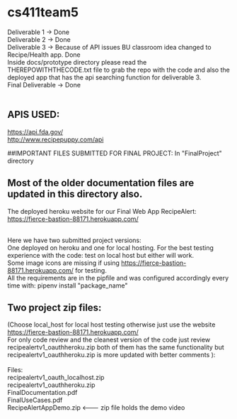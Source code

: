 # cs411team5 <br />
Deliverable 1 -> Done <br />
Deliverable 2 -> Done <br />
Deliverable 3 -> Because of API issues BU classroom idea changed to Recipe/Health app. Done <br />
Inside docs/prototype directory please read the THEREPOWITHTHECODE.txt file to grab the repo with the code and 
also the deployed app that has the api searching function for deliverable 3. <br />
Final Deliverable -> Done <br />
<br />


## APIS USED: <br />
https://api.fda.gov/ <br />
http://www.recipepuppy.com/api  <br />

##IMPORTANT FILES SUBMITTED FOR FINAL PROJECT: In "FinalProject" directory <br />
## Most of the older documentation files are updated in this directory also. <br />
The deployed heroku website for our Final Web App RecipeAlert:  <br />
https://fierce-bastion-88171.herokuapp.com/ <br />
<br />

Here we have two submitted project versions:  <br />
One deployed on heroku and one for local hosting. For the best testing experience with the code: test on local host but either will work.  <br />
Some image icons are missing if using https://fierce-bastion-88171.herokuapp.com/ for testing.  <br />
All the requirements are in the pipfile and was configured accordingly every time with: pipenv install "package_name"  <br />

## Two project zip files:  <br />
(Choose local_host for local host testing otherwise just use the website https://fierce-bastion-88171.herokuapp.com/  <br />
For only code review and the cleanest version of the code just review recipealertv1_oauthheroku.zip both of them has the same functionality but recipealertv1_oauthheroku.zip is more updated with better comments ):  <br />
<br />
Files: <br />
recipealertv1_oauth_localhost.zip  <br />
recipealertv1_oauthheroku.zip  <br />
FinalDocumentation.pdf <br />
FinalUseCases.pdf <br />
RecipeAlertAppDemo.zip <--- zip file holds the demo video <br />